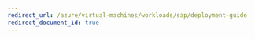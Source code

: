 ```yaml
---
redirect_url: /azure/virtual-machines/workloads/sap/deployment-guide
redirect_document_id: true
---
```

